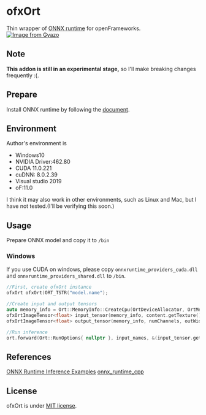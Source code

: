# ofxOrt
Thin wrapper of [ONNX runtime](https://onnxruntime.ai/) for openFrameworks.<br >
[![Image from Gyazo](https://i.gyazo.com/56963392300c548b3499d25184385e7e.gif)](https://gyazo.com/56963392300c548b3499d25184385e7e)
## Note
**This addon is still in an experimental stage,** so I'll make breaking changes frequently :(.

## Prepare 
Install ONNX runtime by following the [document](https://onnxruntime.ai/docs/how-to/install.html).

## Environment
Author's environment is
- Windows10
- NVIDIA Driver:462.80
- CUDA 11.0.221
- cuDNN: 8.0.2.39
- Visual studio 2019
- oF:11.0

I think it may also work in other environments, such as Linux and Mac, but I have not tested.(I'll be verifying this soon.)

## Usage
Prepare ONNX model and copy it to `/bin`
### Windows
If you use CUDA on windows, please copy `onnxruntime_providers_cuda.dll` and `onnxruntime_providers_shared.dll` to `/bin`.

```C++
//First, create ofxOrt instance
ofxOrt ofxOrt(ORT_TSTR("model.name");

//Create input and output tensors
auto memory_info = Ort::MemoryInfo::CreateCpu(OrtDeviceAllocator, OrtMemTypeCPU);
ofxOrtImageTensor<float> input_tensor(memory_info, content.getTexture());
ofxOrtImageTensor<float> output_tensor(memory_info, numChannels, outWidth, outHeight, true);

//Run inference
ort.forward(Ort::RunOptions{ nullptr }, input_names, &(input_tensor.getTensor()), 1, output_names, &(output_tensor.getTensor()), 1);
```


## References
[ONNX Runtime Inference Examples](https://github.com/microsoft/onnxruntime-inference-examples)
[onnx_runtime_cpp](https://github.com/xmba15/onnx_runtime_cpp)
 
## License 
ofxOrt is under [MIT license](https://en.wikipedia.org/wiki/MIT_License).